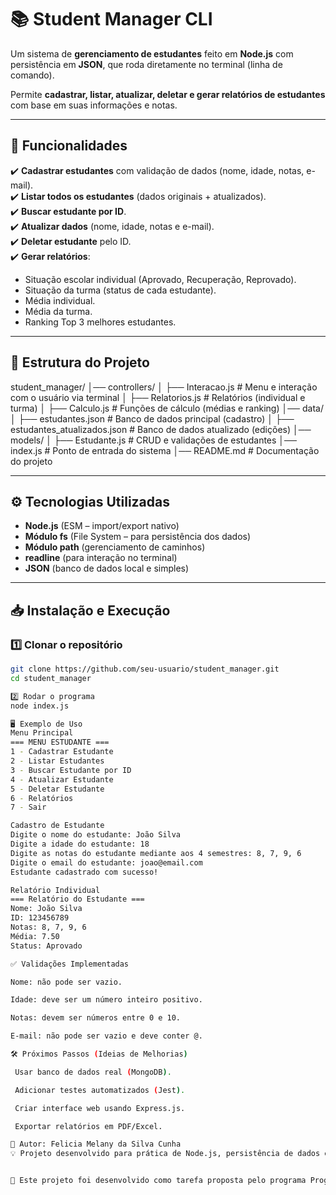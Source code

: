 # 📚 Student Manager CLI

Um sistema de **gerenciamento de estudantes** feito em **Node.js** com persistência em **JSON**, que roda diretamente no terminal (linha de comando).  

Permite **cadastrar, listar, atualizar, deletar e gerar relatórios de estudantes** com base em suas informações e notas.  

---

## 🚀 Funcionalidades

✔️ **Cadastrar estudantes** com validação de dados (nome, idade, notas, e-mail).  
✔️ **Listar todos os estudantes** (dados originais + atualizados).  
✔️ **Buscar estudante por ID**.  
✔️ **Atualizar dados** (nome, idade, notas e e-mail).  
✔️ **Deletar estudante** pelo ID.  
✔️ **Gerar relatórios**:  
- Situação escolar individual (Aprovado, Recuperação, Reprovado).  
- Situação da turma (status de cada estudante).  
- Média individual.  
- Média da turma.  
- Ranking Top 3 melhores estudantes.  

---

## 📂 Estrutura do Projeto

student_manager/
│── controllers/
│ ├── Interacao.js # Menu e interação com o usuário via terminal
│ ├── Relatorios.js # Relatórios (individual e turma)
│ ├── Calculo.js # Funções de cálculo (médias e ranking)
│── data/
│ ├── estudantes.json # Banco de dados principal (cadastro)
│ ├── estudantes_atualizados.json # Banco de dados atualizado (edições)
│── models/
│ ├── Estudante.js # CRUD e validações de estudantes
│── index.js # Ponto de entrada do sistema
│── README.md # Documentação do projeto


---

## ⚙️ Tecnologias Utilizadas

- **Node.js** (ESM – import/export nativo)  
- **Módulo fs** (File System – para persistência dos dados)  
- **Módulo path** (gerenciamento de caminhos)  
- **readline** (para interação no terminal)  
- **JSON** (banco de dados local e simples)  

---

## 📥 Instalação e Execução

### 1️⃣ Clonar o repositório
```bash
git clone https://github.com/seu-usuario/student_manager.git
cd student_manager

2️⃣ Rodar o programa
node index.js

🖥️ Exemplo de Uso
Menu Principal
=== MENU ESTUDANTE ===
1 - Cadastrar Estudante
2 - Listar Estudantes
3 - Buscar Estudante por ID
4 - Atualizar Estudante
5 - Deletar Estudante
6 - Relatórios
7 - Sair

Cadastro de Estudante
Digite o nome do estudante: João Silva
Digite a idade do estudante: 18
Digite as notas do estudante mediante aos 4 semestres: 8, 7, 9, 6
Digite o email do estudante: joao@email.com
Estudante cadastrado com sucesso!

Relatório Individual
=== Relatório do Estudante ===
Nome: João Silva
ID: 123456789
Notas: 8, 7, 9, 6
Média: 7.50
Status: Aprovado

✅ Validações Implementadas

Nome: não pode ser vazio.

Idade: deve ser um número inteiro positivo.

Notas: devem ser números entre 0 e 10.

E-mail: não pode ser vazio e deve conter @.

🛠️ Próximos Passos (Ideias de Melhorias)

 Usar banco de dados real (MongoDB).

 Adicionar testes automatizados (Jest).

 Criar interface web usando Express.js.

 Exportar relatórios em PDF/Excel.

📌 Autor: Felicia Melany da Silva Cunha
💡 Projeto desenvolvido para prática de Node.js, persistência de dados e boas práticas de programação.


🙏 Este projeto foi desenvolvido como tarefa proposta pelo programa Programadores do Amanhã, ao qual sou muito grata pela oportunidade e aprendizado.